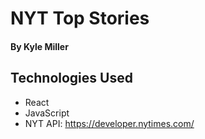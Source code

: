 # NYT Top Stories

#### By Kyle Miller

## Technologies Used
* React
* JavaScript 
* NYT API: https://developer.nytimes.com/
